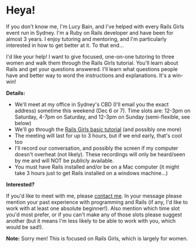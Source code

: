 # Heya!

If you don't know me, I'm Lucy Bain, and I've helped with every Rails Girls event run in Sydney. I'm a Ruby on Rails developer and have been for almost 3 years. I enjoy tutoring and mentoring, and I'm particularly interested in how to get better at it. To that end...

I'd like your help! I want to give focused, one-on-one tutoring to three women and walk them through the Rails Girls tutorial. You'll learn about Rails and get your questions answered. I'll learn what questions people have and better way to word the instructions and explanations. It's a win-win!

**Details:**

* We'll meet at my office in Sydney's CBD (I'll email you the exact address) sometime this weekend (Dec 6 or 7). Time slots are: 12-3pm on Saturday, 4-7pm on Saturday, and 12-3pm on Sunday (semi-flexible, see below)
* We'll go through the [Rails Girls basic tutorial](http://guides.railsgirls.com/app/) (and possibly one more)
* The meeting will last for up to 3 hours, but if we end early, that's cool too
* I'll record our conversation, and possibly the screen if my computer doesn't overheat (not likely). These recordings will only be heard/seen by me and will NOT be publicly available.
* You must have Rails installed and/or be on a Mac computer (it might take 3 hours just to get Rails installed on a windows machine...)

**Interested?**

If you'd like to meet with me, please [contact me](/contact-me). In your message please mention your past experience with programming and Rails (if any, I'd like to work with at least one absolute beginner!). Also mention which time slot you'd most prefer, or if you can't make any of those slots please suggest another (but it means I'm less likely to be able to work with you, which would be sad!).

**Note:**
Sorry men! This is focused on Rails Girls, which is largely for women.